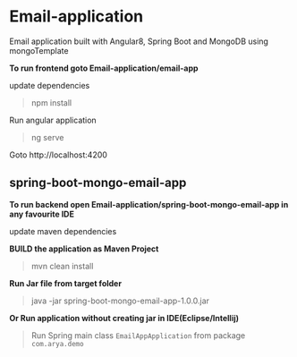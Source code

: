 # Email-application
Email application built with Angular8, Spring Boot and MongoDB using mongoTemplate

<strong> To run frontend goto Email-application/email-app </strong>

update dependencies
> npm install

Run angular application
> ng serve

Goto http://localhost:4200



## spring-boot-mongo-email-app

<strong> To run backend open Email-application/spring-boot-mongo-email-app in any favourite IDE </strong>

update maven dependencies
	
<strong> BUILD the application as Maven Project </strong>

> mvn clean install

<strong> Run Jar file from target folder </strong>

> java -jar spring-boot-mongo-email-app-1.0.0.jar

<strong> Or Run application without creating jar in IDE(Eclipse/Intellij) </strong>

> Run Spring main class `EmailAppApplication` from package `com.arya.demo`

